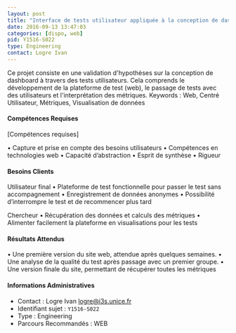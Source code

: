 ```yaml
---
layout: post
title: "Interface de tests utilisateur appliquée à la conception de dashboards"
date: 2016-09-13 13:47:03
categories: [dispo, web]
pid: Y1516-S022
type: Engineering
contact: Logre Ivan
---
```

       
Ce projet consiste en une validation d'hypothèses sur la conception de dashboard à travers des tests utilisateurs. Cela comprends le développement de la plateforme de test (web), le passage de tests avec des utilisateurs et l'interprétation des métriques.
Keywords : Web, Centré Utilisateur, Métriques, Visualisation de données 

#### Compétences Requises
[Compétences requises]

•	Capture et prise en compte des besoins utilisateurs
•	Compétences en technologies web
•	Capacité d’abstraction
•	Esprit de synthèse
•	Rigueur


#### Besoins Clients
Utilisateur final
•	Plateforme de test fonctionnelle pour passer le test sans accompagnement
•	Enregistrement de données anonymes
•	Possibilité d’interrompre le test et de recommencer plus tard

Chercheur
•	Récupération des données et calculs des métriques
•	Alimenter facilement la plateforme en visualisations pour les tests

#### Résultats Attendus
•	Une première version du site web, attendue après quelques semaines.
•	Une analyse de la qualité du test après passage avec un premier groupe.
•	Une version finale du site, permettant de récupérer toutes les métriques
     

#### Informations Administratives
  * Contact : Logre Ivan <logre@i3s.unice.fr>
  * Identifiant sujet : `Y1516-S022`
  * Type : Engineering
  * Parcours Recommandés : WEB
     